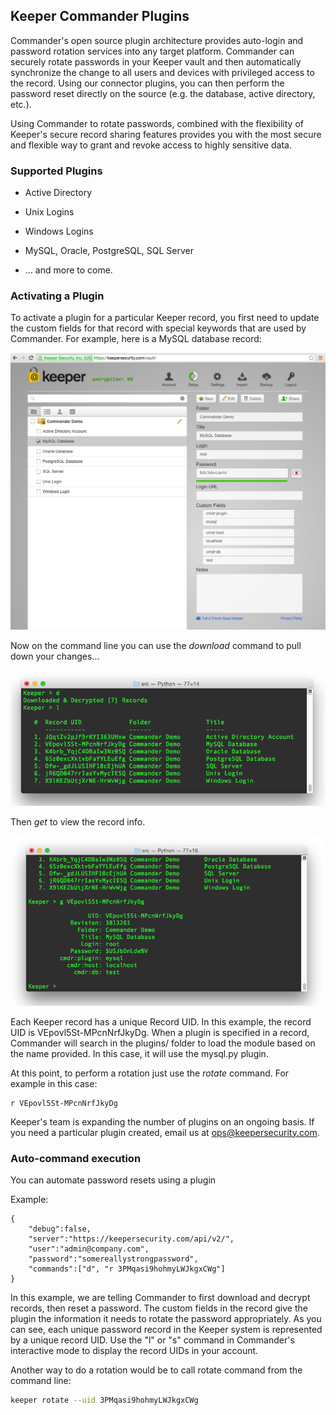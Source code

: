 Keeper Commander Plugins
----

Commander's open source plugin architecture provides auto-login and password rotation services into any target platform. Commander can securely rotate passwords in your Keeper vault and then automatically synchronize the change to all users and devices with privileged access to the record. Using our connector plugins, you can then perform the password reset directly on the source (e.g. the database, active directory, etc.).

Using Commander to rotate passwords, combined with the flexibility of Keeper's secure record sharing features provides you with the most secure and flexible way to grant and revoke access to highly sensitive data.

### Supported Plugins

* Active Directory

* Unix Logins

* Windows Logins

* MySQL, Oracle, PostgreSQL, SQL Server

* ... and more to come. 

### Activating a Plugin  

To activate a plugin for a particular Keeper record, you first need to update the custom fields for that record with special keywords that are used by Commander.  For example, here is a MySQL database record:

<img src="../images/vault_screen1.png" width="625">

Now on the command line you can use the *download* command to pull down your changes...

<img src="../images/download_command.png" width="625">

Then *get* to view the record info.  

<img src="../images/plugin_mysql_get.png" width="625">

Each Keeper record has a unique Record UID.  In this example, the record UID is VEpovl5St-MPcnNrfJkyDg.  When a plugin is specified in a record, Commander will search in the plugins/ folder to load the module based on the name provided.  In this case, it will use the mysql.py plugin.

At this point, to perform a rotation just use the *rotate* command.  For example in this case:

```
r VEpovl5St-MPcnNrfJkyDg
```

Keeper's team is expanding the number of plugins on an ongoing basis. If you need a particular plugin created, email us at ops@keepersecurity.com.

### Auto-command execution

You can automate password resets using a plugin

Example:

```
{                                                                               
    "debug":false,
    "server":"https://keepersecurity.com/api/v2/",
    "user":"admin@company.com",
    "password":"somereallystrongpassword",
    "commands":["d", "r 3PMqasi9hohmyLWJkgxCWg"]
}
```

In this example, we are telling Commander to first download and decrypt records, then reset a password. The custom fields in the record give the plugin the information it needs to rotate the password appropriately. As you can see, each unique password record in the Keeper system is represented by a unique record UID.  Use the "l" or "s" command in Commander's interactive mode to display the record UIDs in your account.

Another way to do a rotation would be to call rotate command from the command line:

```bash
keeper rotate --uid 3PMqasi9hohmyLWJkgxCWg
```
